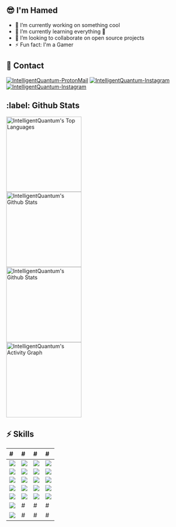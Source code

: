 ## :sunglasses: I'm Hamed
- 🔭 I’m currently working on something cool
- 🌱 I’m currently learning everything 🤣
- 👯 I’m looking to collaborate on open source projects
- ⚡ Fun fact: I'm a Gamer

<h2>📃 Contact</h2>

<div>   
    <a href="mailto:IntelligentQuantum@ProtonMail.Com" target="_blank"><img src="https://img.shields.io/badge/-Email-0D1117?style=for-the-badge&logo=protonmail&logoColor=F0DB4F" alt="IntelligentQuantum-ProtonMail"></a>
    <a href="https://www.Instagram.com/IntelligentQuantum/" target="_blank"><img src="https://img.shields.io/badge/Instagram-0D1117?style=for-the-badge&logo=instagram&logoColor=F0DB4F" alt="IntelligentQuantum-Instagram"></a>
    <a href="https://www.Instagram.com/IntelligentQuantum/" target="_blank"><img src="https://img.shields.io/badge/Discord-0D1117?style=for-the-badge&logo=discord&logoColor=F0DB4F" alt="IntelligentQuantum-Instagram"></a>
</div>

<h2>:label: Github Stats</h2>

<div>
    <a href="#"><img alt="IntelligentQuantum's Top Languages" src="https://github-readme-stats.vercel.app/api/top-langs/?username=IntelligentQuantum&langs_count=10&layout=compact&theme=react&hide_border=true&bg_color=0D1117&title_color=F0DB4F&icon_color=F0DB4F" height="200px" /></a>
    <br>
    <a href="#"><img alt="IntelligentQuantum's Github Stats" src="https://github-readme-stats.vercel.app/api?username=IntelligentQuantum&show_icons=true&include_all_commits=true&count_private=true&theme=react&hide_border=true&bg_color=0D1117&title_color=F0DB4F&icon_color=F0DB4F" height="200px" /></a>
    <br>
    <a href="#"><img alt="IntelligentQuantum's Github Stats" src="https://github-readme-streak-stats.herokuapp.com?user=IntelligentQuantum&theme=gruvbox_duo&background=0D1117&hide_border=true&ring=F0DB4F&currStreakLabel=F0DB4F&sideNums=F0DB4F&currStreakNum=F0DB4F&sideLabels=F0DB4F" height="200px" /></a>
    <br>
    <a href="#"><img alt="IntelligentQuantum's Activity Graph" src="https://activity-graph.herokuapp.com/graph?username=intelligentquantum&custom_title=IntelligentQuantum's%20Contribution%20Graph&bg_color=0D1117&color=F0DB4F&line=FFFFFF&point=F0DB4F&hide_border=true" height="200px" /></a>
</div>

<h2>⚡ Skills</h2>

| # | # | # | # |
| :------------ | :--------------- | :----- | :----- |
| <img src="https://img.shields.io/badge/-JavaScript-0D1117?style=flat-square&logo=javascript&logoColor=F0DB4F"> | <img src="https://img.shields.io/badge/-HTML5-0D1117?style=flat-square&logo=html5&logoColor=F0DB4F"> | <img src="https://img.shields.io/badge/-Redis-0D1117?style=flat-square&logo=Redis&logoColor=F0DB4F"> | <img src="https://img.shields.io/badge/-Linux-0D1117?style=flat-square&logo=linux&logoColor=F0DB4F"> |
| <img src="https://img.shields.io/badge/-TypeScript-0D1117?style=flat-square&logo=typescript&logoColor=F0DB4F"> | <img src="https://img.shields.io/badge/-CSS3-0D1117?style=flat-square&logo=css3&logoColor=F0DB4F"> | <img src="https://img.shields.io/badge/-MongoDB-0D1117?style=flat-square&logo=mongodb&logoColor=F0DB4F"> | <img src="https://img.shields.io/badge/-Git-0D1117?style=flat-square&logo=git&logoColor=F0DB4F"> |
| <img src="https://img.shields.io/badge/-React-0D1117?style=flat-square&logo=react&logoColor=F0DB4F"> | <img src="https://img.shields.io/badge/-SASS-0D1117?style=flat-square&logo=sass&logoColor=F0DB4F"> | <img src="https://img.shields.io/badge/-MariaDB-0D1117?style=flat-square&logo=mysql&logoColor=F0DB4F"> | <img src="https://img.shields.io/badge/-Windows-0D1117?style=flat-square&logo=windows&logoColor=F0DB4F"> |
| <img src="https://img.shields.io/badge/-GraphQL-0D1117?style=flat-square&logo=graphql&logoColor=F0DB4F"> | <img src="https://img.shields.io/badge/-LESS-0D1117?style=flat-square&logo=less&logoColor=F0DB4F"> | <img src="https://img.shields.io/badge/-MySQL-0D1117?style=flat-square&logo=mysql&logoColor=F0DB4F"> | <img src="https://img.shields.io/badge/-Docker-0D1117?style=flat-square&logo=docker&logoColor=F0DB4F"> |
| <img src="https://img.shields.io/badge/-Node.js-0D1117?style=flat-square&logo=Node.js&logoColor=F0DB4F"> | <img src="https://img.shields.io/badge/-Styled Component-0D1117?style=flat-square&logo=styledcomponents&logoColor=F0DB4F"> | <img src="https://img.shields.io/badge/-PostgreSQL-0D1117?style=flat-square&logo=postgresql&logoColor=F0DB4F"> | <img src="https://img.shields.io/badge/-Heroku-0D1117?style=flat-square&logo=heroku&logoColor=F0DB4F"> |
| <img src="https://img.shields.io/badge/-Deno.js-0D1117?style=flat-square&logo=Deno&logoColor=F0DB4F"> | # | # | # |
| <img src="https://img.shields.io/badge/-C++-0D1117?style=flat-square&logo=c&logoColor=F0DB4F"> | # | # | # |
